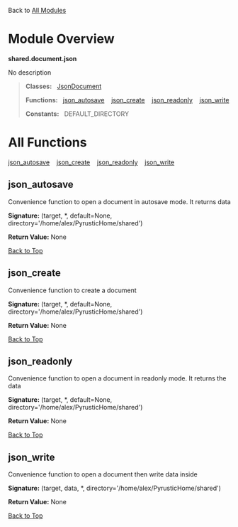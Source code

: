 Back to [All Modules](https://github.com/pyrustic/shared/blob/master/docs/modules/README.md#readme)

# Module Overview

**shared.document.json**
 
No description

> **Classes:** &nbsp; [JsonDocument](https://github.com/pyrustic/shared/blob/master/docs/modules/content/shared.document.json/content/classes/JsonDocument.md#class-jsondocument)
>
> **Functions:** &nbsp; [json\_autosave](#json_autosave) &nbsp;&nbsp; [json\_create](#json_create) &nbsp;&nbsp; [json\_readonly](#json_readonly) &nbsp;&nbsp; [json\_write](#json_write)
>
> **Constants:** &nbsp; DEFAULT_DIRECTORY

# All Functions
[json\_autosave](#json_autosave) &nbsp;&nbsp; [json\_create](#json_create) &nbsp;&nbsp; [json\_readonly](#json_readonly) &nbsp;&nbsp; [json\_write](#json_write)

## json\_autosave
Convenience function to open a document in autosave mode. It returns data



**Signature:** (target, \*, default=None, directory='/home/alex/PyrusticHome/shared')





**Return Value:** None

[Back to Top](#module-overview)


## json\_create
Convenience function to create a document



**Signature:** (target, \*, default=None, directory='/home/alex/PyrusticHome/shared')





**Return Value:** None

[Back to Top](#module-overview)


## json\_readonly
Convenience function to open a document in readonly mode. It returns the data



**Signature:** (target, \*, default=None, directory='/home/alex/PyrusticHome/shared')





**Return Value:** None

[Back to Top](#module-overview)


## json\_write
Convenience function to open a document then write data inside



**Signature:** (target, data, \*, directory='/home/alex/PyrusticHome/shared')





**Return Value:** None

[Back to Top](#module-overview)


